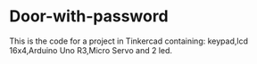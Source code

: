 # Door-with-password
This is the code for a project in Tinkercad containing: keypad,lcd 16x4,Arduino Uno R3,Micro Servo and 2 led.
